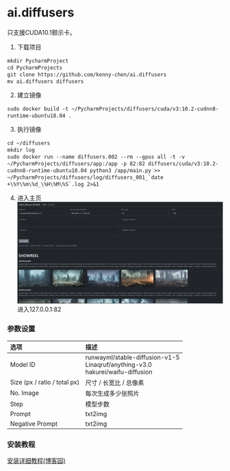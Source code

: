 # ai.diffusers

只支援CUDA10.1颢示卡。

1. 下载项目
```
mkdir PycharmProject
cd PycharmProjects
git clone https://github.com/kenny-chen/ai.diffusers
mv ai.diffusers diffusers
```

2. 建立镜像
```
sudo docker build -t ~/PycharmProjects/diffusers/cuda/v3:10.2-cudnn8-runtime-ubuntu18.04 .
```

3. 执行镜像
```
cd ~/diffusers
mkdir log
sudo docker run --name diffusers.002 --rm --gpus all -t -v ~/PycharmProjects/diffusers/app:/app -p 82:82 diffusers/cuda/v3:10.2-cudnn8-runtime-ubuntu18.04 python3 /app/main.py >> ~/PycharmProjects/diffusers/log/diffusers_001_`date +\%Y\%m\%d_\%H\%M\%S`.log 2>&1
```

4. 进入主页
![screenshot](https://raw.githubusercontent.com/kenny-chen/ai.diffusers/main/screenshot/screenshot_20230126_a.png "screenshot")
进入127.0.0.1:82


### 参数设置
|选项|描述|
| :------------ | :------------ |
|Model ID|runwayml/stable-diffusion-v1-5<br />Linaqruf/anything-v3.0<br />hakurei/waifu-diffusion|
|Size (px / ratio / total px)|尺寸 / 长宽比 / 总像素|
|No. Image|每次生成多少张照片|
|Step|模型步数|
|Prompt|txt2img|
|Negative Prompt|txt2img|

### 安装教程
[安装详细教程(博客园)](https://www.cnblogs.com/chenkuang/p/17048888.html "安装详细教程")